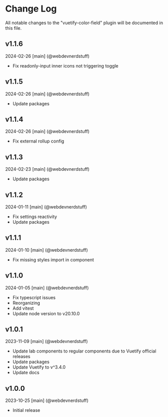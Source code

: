 # Change Log
All notable changes to the "vuetify-color-field" plugin will be documented in this file.

## v1.1.6
2024-02-26
[main] (@webdevnerdstuff)
* Fix readonly-input inner icons not triggering toggle

## v1.1.5
2024-02-26
[main] (@webdevnerdstuff)
* Update packages

## v1.1.4
2024-02-26
[main] (@webdevnerdstuff)
* Fix external rollup config

## v1.1.3
2024-02-23
[main] (@webdevnerdstuff)
* Update packages

## v1.1.2
2024-01-11
[main] (@webdevnerdstuff)
* Fix settings reactivity
* Update packages

## v1.1.1
2024-01-10
[main] (@webdevnerdstuff)
* Fix missing styles import in component

## v1.1.0
2024-01-05
[main] (@webdevnerdstuff)
* Fix typescript issues
* Reorganizing
* Add vitest
* Update node version to v20.10.0

## v1.0.1
2023-11-09
[main] (@webdevnerdstuff)
* Update lab components to regular components due to Vuetify official releases
* Update packages
* Update Vuetify to v^3.4.0
* Update docs

## v1.0.0
2023-10-25
[main] (@webdevnerdstuff)
* Initial release
